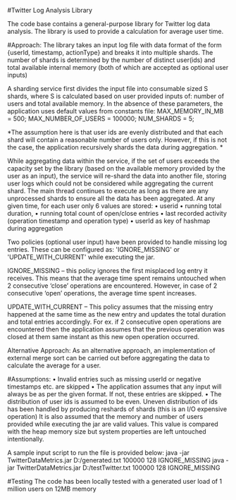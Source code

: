 #Twitter Log Analysis Library

The code base contains a general-purpose library for Twitter log data analysis.
The library is used to provide a calculation for average user time.

#Approach:
The library takes an input log file with data format of the form {userId, timestamp, actionType} and breaks it into multiple shards.
The number of shards is determined by the number of distinct user(ids) and total available internal memory (both of which are accepted as optional user inputs)

A sharding service first divides the input file into consumable sized S shards, where S is calculated based on user provided inputs of: number of users and total available memory. In the absence of these parameters, the application uses default values from constants file:
MAX_MEMORY_IN_MB = 500;
MAX_NUMBER_OF_USERS = 100000;
NUM_SHARDS = 5;

*The assumption here is that user ids are evenly distributed and that each shard will contain a reasonable number of users only. However, if this is not the case, the application recursively shards the data during aggregation. *

While aggregating data within the service, if the set of users exceeds the capacity set by the library (based on the available memory provided by the user as an input),
the service will re-shard the data into another file, storing user logs which could not be considered while aggregating the current shard.
The main thread continues to execute as long as there are any unprocessed shards to ensure all the data has been aggregated.
At any given time, for each user only 6 values are stored:
•	userid
•	running total duration,
•	running total count of open/close entries
•	last recorded activity (operation timestamp and operation type)
•	userId as key of hashmap during aggregation

Two policies (optional user input) have been provided to handle missing log entries. These can be configured as: 'IGNORE_MISSING' or 'UPDATE_WITH_CURRENT' while executing the jar.

IGNORE_MISSING – this policy ignores the first misplaced log entry it receives. This means that the average time spent remains untouched when 2 consecutive ‘close’ operations are encountered. However, in case of 2 consecutive ‘open’ operations, the average time spent increases.

UPDATE_WITH_CURRENT – This policy assumes that the missing entry happened at the same time as the new entry and updates the total duration and total entries accordingly. For ex. if 2 consecutive open operations are encountered then the application assumes that the previous operation was closed at them same instant as this new open operation occurred.

Alternative Approach:
As an alternative approach, an implementation of external merge sort can be carried out before aggregating the data to calculate the average for a user.

#Assumptions:
•	Invalid entries such as missing userId or negative timestamps etc. are skipped
•	The application assumes that any input will always be as per the given format. If not, these entries are skipped.
•	The distribution of user ids is assumed to be even. Uneven distribution of ids has been handled by producing reshards of shards (this is an I/O expensive operation)
It is also assumed that the memory and number of users provided while executing the jar are valid values. This value is compared with the heap memory size but system properties are left untouched intentionally.

A sample input script to run the file is provided below:
java -jar TwitterDataMetrics.jar D:/generated.txt 100000 128 IGNORE_MISSING
java -jar TwitterDataMetrics.jar D:/testTwitter.txt 100000 128 IGNORE_MISSING


#Testing 
The code has been locally tested with a generated user load of 1 million users on 12MB memory
